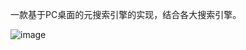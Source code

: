一款基于PC桌面的元搜索引擎的实现，结合各大搜索引擎。

![image](https://github.com/jlygit/some_personal_project/blob/master/ui_show/sousuo.png)
